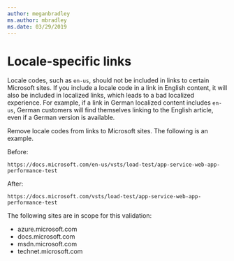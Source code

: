 ```yaml
---
author: meganbradley
ms.author: mbradley
ms.date: 03/29/2019
---
```

# Locale-specific links

Locale codes, such as `en-us`, should not be included in links to certain Microsoft sites. If you include a locale code in a link in English content, it will also be included in localized links, which leads to a bad localized experience. For example, if a link in German localized content includes `en-us`, German customers will find themselves linking to the English article, even if a German version is available.

Remove locale codes from links to Microsoft sites. The following is an example.

Before:

`https://docs.microsoft.com/en-us/vsts/load-test/app-service-web-app-performance-test`

After:

`https://docs.microsoft.com/vsts/load-test/app-service-web-app-performance-test`

The following sites are in scope for this validation:

- azure.microsoft.com
- docs.microsoft.com
- msdn.microsoft.com
- technet.microsoft.com